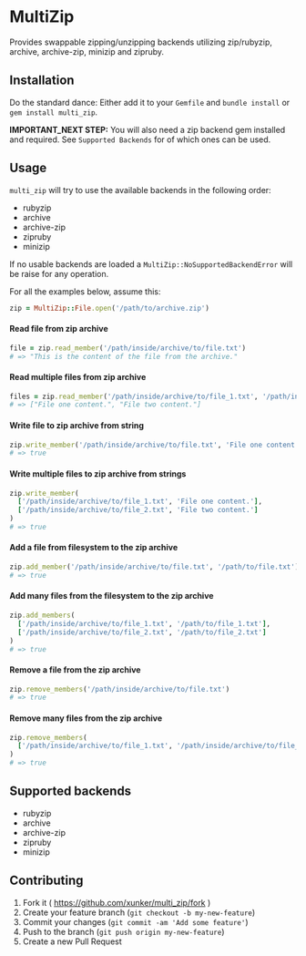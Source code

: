 # MultiZip

Provides swappable zipping/unzipping backends utilizing zip/rubyzip, archive, archive-zip, minizip and zipruby.

## Installation

Do the standard dance: Either add it to your `Gemfile` and `bundle install`
or `gem install multi_zip`.

__IMPORTANT_NEXT STEP:__ You will also need a zip backend gem installed and
required. See `Supported Backends` for of which ones can be used.

## Usage

`multi_zip` will try to use the available backends in the following order:

  * rubyzip
  * archive
  * archive-zip
  * zipruby
  * minizip

If no usable backends are loaded a `MultiZip::NoSupportedBackendError` will be
raise for any operation.

For all the examples below, assume this:
```ruby
zip = MultiZip::File.open('/path/to/archive.zip')
```

#### Read file from zip archive

```ruby
file = zip.read_member('/path/inside/archive/to/file.txt')
# => "This is the content of the file from the archive."
```

#### Read multiple files from zip archive

```ruby
files = zip.read_member('/path/inside/archive/to/file_1.txt', '/path/inside/archive/to/file_2.txt')
# => ["File one content.", "File two content."]
```

#### Write file to zip archive from string

```ruby
zip.write_member('/path/inside/archive/to/file.txt', 'File one content.')
# => true
```

#### Write multiple files to zip archive from strings

```ruby
zip.write_member(
  ['/path/inside/archive/to/file_1.txt', 'File one content.'],
  ['/path/inside/archive/to/file_2.txt', 'File two content.']
)
# => true
```

#### Add a file from filesystem to the zip archive

```ruby
zip.add_member('/path/inside/archive/to/file.txt', '/path/to/file.txt')
# => true
```

#### Add many files from the filesystem to the zip archive

```ruby
zip.add_members(
  ['/path/inside/archive/to/file_1.txt', '/path/to/file_1.txt'],
  ['/path/inside/archive/to/file_2.txt', '/path/to/file_2.txt']
)
# => true
```

#### Remove a file from the zip archive

```ruby
zip.remove_members('/path/inside/archive/to/file.txt')
# => true
```

#### Remove many files from the zip archive

```ruby
zip.remove_members(
  ['/path/inside/archive/to/file_1.txt', '/path/inside/archive/to/file_2.txt']
)
# => true
```

## Supported backends

  * rubyzip
  * archive
  * archive-zip
  * zipruby
  * minizip

## Contributing

1. Fork it ( https://github.com/xunker/multi_zip/fork )
2. Create your feature branch (`git checkout -b my-new-feature`)
3. Commit your changes (`git commit -am 'Add some feature'`)
4. Push to the branch (`git push origin my-new-feature`)
5. Create a new Pull Request
